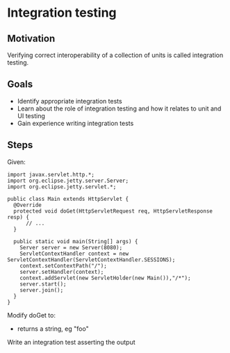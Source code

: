 # Integration testing

## Motivation

Verifying correct interoperability of a collection of units is called integration testing.

## Goals

* Identify appropriate integration tests
* Learn about the role of integration testing and how it relates to unit and UI testing
* Gain experience writing integration tests

## Steps

Given:

```
import javax.servlet.http.*;
import org.eclipse.jetty.server.Server;
import org.eclipse.jetty.servlet.*;

public class Main extends HttpServlet {
  @Override
  protected void doGet(HttpServletRequest req, HttpServletResponse resp) {
      // ...
  }

  public static void main(String[] args) {
    Server server = new Server(8080);
    ServletContextHandler context = new ServletContextHandler(ServletContextHandler.SESSIONS);
    context.setContextPath("/");
    server.setHandler(context);
    context.addServlet(new ServletHolder(new Main()),"/*");
    server.start();
    server.join();
  }
}
```

Modify doGet to:
* returns a string, eg "foo"

Write an integration test asserting the output
